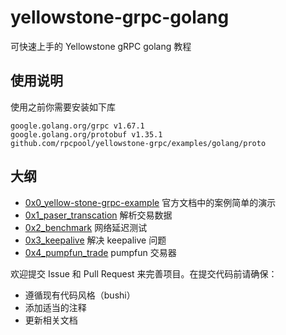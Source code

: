 # yellowstone-grpc-golang
可快速上手的 Yellowstone gRPC  golang 教程

## 使用说明
使用之前你需要安装如下库
```
google.golang.org/grpc v1.67.1  
google.golang.org/protobuf v1.35.1  
github.com/rpcpool/yellowstone-grpc/examples/golang/proto  
```
## 大纲

- [0x0_yellow-stone-grpc-example](./0x0_yellow-stone-grpc-example/readme.md)  官方文档中的案例简单的演示
- [0x1_paser_transcation](./0x1_paser_transcation/readme.md) 解析交易数据
- [0x2_benchmark](./0x2_benchmark/readme.md) 网络延迟测试
- [0x3_keepalive](./0x3_keepalive/readme.md) 解决 keepalive 问题
- [0x4_pumpfun_trade](./0x4_pumpfun_trade/readme.md) pumpfun 交易器

欢迎提交 Issue 和 Pull Request 来完善项目。在提交代码前请确保：
- 遵循现有代码风格（bushi）
- 添加适当的注释
- 更新相关文档

